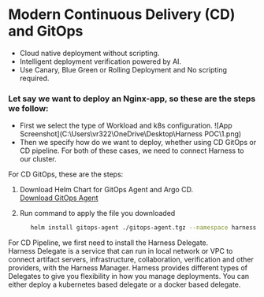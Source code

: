 # Modern Continuous Delivery (CD) and GitOps
- Cloud native deployment without scripting.
- Intelligent deployment verification powered by AI.
- Use Canary, Blue Green or Rolling Deployment and No scripting required.

### Let say we want to deploy an Nginx-app, so these are the steps we follow:
- First we select the type of Workload and k8s configuration.
  ![App Screenshot](C:\Users\vr322\OneDrive\Desktop\Harness POC\1.png)
- Then we specify how do we want to deploy, whether using CD GitOps or CD pipeline. For both of these cases, we need to connect Harness to our cluster. </br>

For CD GitOps, these are the steps:
1. Download Helm Chart for GitOps Agent and Argo CD. </br>
   [Download GitOps Agent](./gitops-agent.tgz)

2. Run command to apply the file you downloaded
   ```bash
      helm install gitops-agent ./gitops-agent.tgz --namespace harness-gitops --create-namespace
   ```
For CD Pipeline, we first need to install the Harness Delegate. </br>
Harness Delegate is a service that can run in local network or VPC to connect artifact servers, infrastructure, collaboration, verification and other providers, with the Harness Manager. Harness provides different types of Delegates to give you flexibility in how you manage deployments. You can either deploy a kubernetes based delegate or a docker based delegate. 
